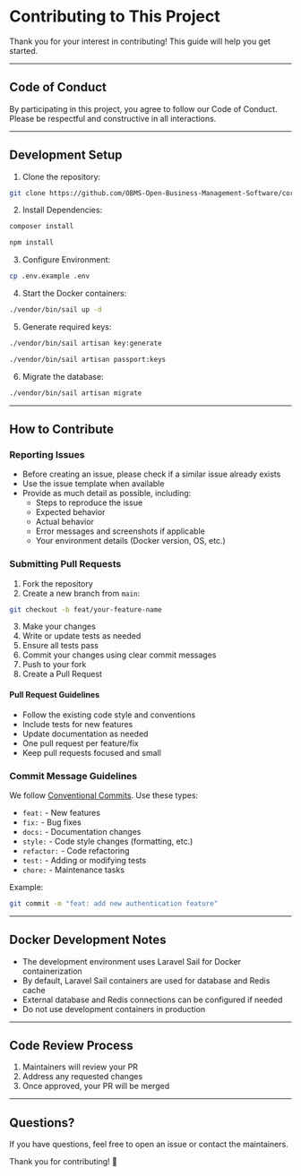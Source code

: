 # Contributing to This Project

Thank you for your interest in contributing! This guide will help you get started.

---

## Code of Conduct

By participating in this project, you agree to follow our Code of Conduct. Please be respectful and constructive in all interactions.

---

## Development Setup

1. Clone the repository:
```bash
git clone https://github.com/OBMS-Open-Business-Management-Software/core.git
```

2. Install Dependencies:
```bash
composer install
```
```bash
npm install
```

3. Configure Environment:
```bash
cp .env.example .env
```

4. Start the Docker containers:
```bash
./vendor/bin/sail up -d
```

5. Generate required keys:
```bash
./vendor/bin/sail artisan key:generate
```
```bash
./vendor/bin/sail artisan passport:keys
```

6. Migrate the database:
```bash
./vendor/bin/sail artisan migrate
```

---

## How to Contribute

### Reporting Issues

- Before creating an issue, please check if a similar issue already exists
- Use the issue template when available
- Provide as much detail as possible, including:
    - Steps to reproduce the issue
    - Expected behavior
    - Actual behavior
    - Error messages and screenshots if applicable
    - Your environment details (Docker version, OS, etc.)

### Submitting Pull Requests

1. Fork the repository
2. Create a new branch from `main`:
```bash
git checkout -b feat/your-feature-name
```
3. Make your changes
4. Write or update tests as needed
5. Ensure all tests pass
6. Commit your changes using clear commit messages
7. Push to your fork
8. Create a Pull Request

#### Pull Request Guidelines

- Follow the existing code style and conventions
- Include tests for new features
- Update documentation as needed
- One pull request per feature/fix
- Keep pull requests focused and small

### Commit Message Guidelines

We follow [Conventional Commits](https://www.conventionalcommits.org/). Use these types:

- `feat:` - New features
- `fix:` - Bug fixes
- `docs:` - Documentation changes
- `style:` - Code style changes (formatting, etc.)
- `refactor:` - Code refactoring
- `test:` - Adding or modifying tests
- `chore:` - Maintenance tasks

Example:
```bash
git commit -m "feat: add new authentication feature"
```

---

## Docker Development Notes

- The development environment uses Laravel Sail for Docker containerization
- By default, Laravel Sail containers are used for database and Redis cache
- External database and Redis connections can be configured if needed
- Do not use development containers in production

---

## Code Review Process

1. Maintainers will review your PR
2. Address any requested changes
3. Once approved, your PR will be merged

---

## Questions?

If you have questions, feel free to open an issue or contact the maintainers.

Thank you for contributing! 🎉 